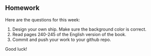 Homework
-

Here are the questions for this week:

1. Design your own ship. Make sure the background color is correct.
1. Read pages 240-245 of the English version of the book.
1. Commit and push your work to your github repo.

Good luck!
